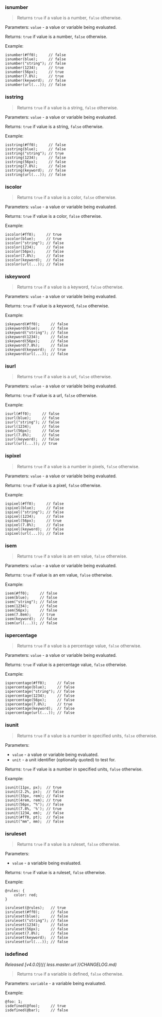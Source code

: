 ### isnumber

> Returns `true` if a value is a number, `false` otherwise.

Parameters: `value` - a value or variable being evaluated.

Returns: `true` if value is a number, `false` otherwise.

Example:

```less
isnumber(#ff0);     // false
isnumber(blue);     // false
isnumber("string"); // false
isnumber(1234);     // true
isnumber(56px);     // true
isnumber(7.8%);     // true
isnumber(keyword);  // false
isnumber(url(...)); // false
```


### isstring

> Returns `true` if a value is a string, `false` otherwise.

Parameters: `value` - a value or variable being evaluated.

Returns: `true` if value is a string, `false` otherwise.

Example:

```less
isstring(#ff0);     // false
isstring(blue);     // false
isstring("string"); // true
isstring(1234);     // false
isstring(56px);     // false
isstring(7.8%);     // false
isstring(keyword);  // false
isstring(url(...)); // false
```


### iscolor

> Returns `true` if a value is a color, `false` otherwise.

Parameters: `value` - a value or variable being evaluated.

Returns: `true` if value is a color, `false` otherwise.

Example:

```less
iscolor(#ff0);     // true
iscolor(blue);     // true
iscolor("string"); // false
iscolor(1234);     // false
iscolor(56px);     // false
iscolor(7.8%);     // false
iscolor(keyword);  // false
iscolor(url(...)); // false
```


### iskeyword

> Returns `true` if a value is a keyword, `false` otherwise.

Parameters: `value` - a value or variable being evaluated.

Returns: `true` if value is a keyword, `false` otherwise.

Example:

```less
iskeyword(#ff0);     // false
iskeyword(blue);     // false
iskeyword("string"); // false
iskeyword(1234);     // false
iskeyword(56px);     // false
iskeyword(7.8%);     // false
iskeyword(keyword);  // true
iskeyword(url(...)); // false
```


### isurl

> Returns `true` if a value is a url, `false` otherwise.

Parameters: `value` - a value or variable being evaluated.

Returns: `true` if value is a url, `false` otherwise.

Example:

```less
isurl(#ff0);     // false
isurl(blue);     // false
isurl("string"); // false
isurl(1234);     // false
isurl(56px);     // false
isurl(7.8%);     // false
isurl(keyword);  // false
isurl(url(...)); // true
```


### ispixel

> Returns `true` if a value is a number in pixels, `false` otherwise.

Parameters: `value` - a value or variable being evaluated.

Returns: `true` if value is a pixel, `false` otherwise.

Example:

```less
ispixel(#ff0);     // false
ispixel(blue);     // false
ispixel("string"); // false
ispixel(1234);     // false
ispixel(56px);     // true
ispixel(7.8%);     // false
ispixel(keyword);  // false
ispixel(url(...)); // false
```


### isem

> Returns `true` if a value is an em value, `false` otherwise.

Parameters: `value` - a value or variable being evaluated.

Returns: `true` if value is an em value, `false` otherwise.

Example:

```less
isem(#ff0);     // false
isem(blue);     // false
isem("string"); // false
isem(1234);     // false
isem(56px);     // false
isem(7.8em);    // true
isem(keyword);  // false
isem(url(...)); // false
```


### ispercentage

> Returns `true` if a value is a percentage value, `false` otherwise.

Parameters: `value` - a value or variable being evaluated.

Returns: `true` if value is a percentage value, `false` otherwise.

Example:

```less
ispercentage(#ff0);     // false
ispercentage(blue);     // false
ispercentage("string"); // false
ispercentage(1234);     // false
ispercentage(56px);     // false
ispercentage(7.8%);     // true
ispercentage(keyword);  // false
ispercentage(url(...)); // false
```


### isunit

> Returns `true` if a value is a number in specified units, `false` otherwise.

Parameters:
* `value` - a value or variable being evaluated.
* `unit` - a unit identifier (optionally quoted) to test for.

Returns: `true` if value is a number in specified units, `false` otherwise.

Example:

```less
isunit(11px, px);  // true
isunit(2.2%, px);  // false
isunit(33px, rem); // false
isunit(4rem, rem); // true
isunit(56px, "%"); // false
isunit(7.8%, '%'); // true
isunit(1234, em);  // false
isunit(#ff0, pt);  // false
isunit("mm", mm);  // false
```


### isruleset

> Returns `true` if a value is a ruleset, `false` otherwise.

Parameters:
* `value` - a variable being evaluated.

Returns: `true` if value is a ruleset, `false` otherwise.

Example:

```less
@rules: {
    color: red;
}

isruleset(@rules);   // true
isruleset(#ff0);     // false
isruleset(blue);     // false
isruleset("string"); // false
isruleset(1234);     // false
isruleset(56px);     // false
isruleset(7.8%);     // false
isruleset(keyword);  // false
isruleset(url(...)); // false
```

### isdefined

_Released [v4.0.0]({{ less.master.url }}CHANGELOG.md)_

> Returns `true` if a variable is defined, `false` otherwise.

Parameters: `variable` - a variable being evaluated.

Example:

```less
@foo: 1;
isdefined(@foo);     // true
isdefined(@bar);     // false
```
